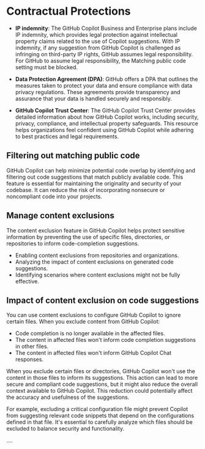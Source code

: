 # Contractual Protections

- **IP indemnity**: The GitHub Copilot Business and Enterprise plans include IP indemnity, which provides legal protection against intellectual property claims related to the use of Copilot suggestions. With IP indemnity, if any suggestion from GitHub Copilot is challenged as infringing on third-party IP rights, GitHub assumes legal responsibility. For GitHub to assume legal responsibility, the Matching public code setting must be blocked.

- **Data Protection Agreement (DPA)**: GitHub offers a DPA that outlines the measures taken to protect your data and ensure compliance with data privacy regulations. These agreements provide transparency and assurance that your data is handled securely and responsibly.

- **GitHub Copilot Trust Center**: The GitHub Copilot Trust Center provides detailed information about how GitHub Copilot works, including security, privacy, compliance, and intellectual property safeguards. This resource helps organizations feel confident using GitHub Copilot while adhering to best practices and legal requirements.

## Filtering out matching public code
GitHub Copilot can help minimize potential code overlap by identifying and filtering out code suggestions that match publicly available code. This feature is essential for maintaining the originality and security of your codebase. It can reduce the risk of incorporating nonsecure or noncompliant code into your projects.

## Manage content exclusions
The content exclusion feature in GitHub Copilot helps protect sensitive information by preventing the use of specific files, directories, or repositories to inform code-completion suggestions.

- Enabling content exclusions from repositories and organizations.
- Analyzing the impact of content exclusions on generated code suggestions.
- Identifying scenarios where content exclusions might not be fully effective.

## Impact of content exclusion on code suggestions
You can use content exclusions to configure GitHub Copilot to ignore certain files. When you exclude content from GitHub Copilot:

- Code completion is no longer available in the affected files.
- The content in affected files won't inform code completion suggestions in other files.
- The content in affected files won't inform GitHub Copilot Chat responses.

When you exclude certain files or directories, GitHub Copilot won't use the content in those files to inform its suggestions. This action can lead to more secure and compliant code suggestions, but it might also reduce the overall context available to GitHub Copilot. This reduction could potentially affect the accuracy and usefulness of the suggestions.

For example, excluding a critical configuration file might prevent Copilot from suggesting relevant code snippets that depend on the configurations defined in that file. It's essential to carefully analyze which files should be excluded to balance security and functionality.

....

